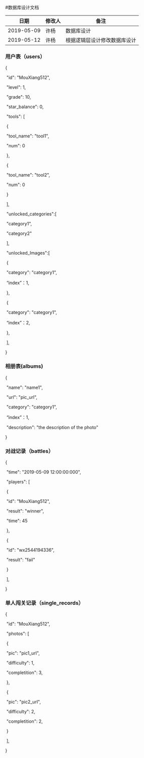 #数据库设计文档

| 日期       | 修改人 | 备注                         |
| ---------- | ------ | ---------------------------- |
| 2019-05-09 | 许杨   | 数据库设计                   |
| 2019-05-12 | 许杨   | 根据逻辑层设计修改数据库设计 |



### 用户表（users）

{

​	"id": "MouXiang512",

​	"level": 1,

​	"grade": 10,

​	"star_balance": 0,

​	"tools": [

​		{

​			"tool_name": "tool1",

​			"num": 0

​		},

​		{

​			"tool_name": "tool2",

​			"num": 0

​		}

​	],

​	"unlocked_categories":[

​		"category1",

​		"category2"

​	],

​	"unlocked_Images":[

​		{

​			"category": "category1",

​			“index”：1,

​		},

​		{

​			"category": "category1",

​			“index”：2,

​		},

​	],

}



### 相册表(albums)

{

​	"name": "name1",

​	"url": "pic_url",

​	"category": "category1",

​	“index”：1,

​	"description": "the description of the photo"

}



### 对战记录（battles）

{

​	"time": "2019-05-09 12:00:00:000",

​	"players": [

​		{

​			"id": "MouXiang512",

​			"result": "winner",

​			"time": 45

​		},

​		{

​			"id": "wx2544194336",

​			"result": "fail"

​		}

​	],

}



### 单人闯关记录（single_records）

{

​	"id": "MouXiang512",

​	"photos": [

​		{

​			"pic": "pic1_url",

​			"difficulty": 1,

​			"completition": 3,

​		},

​		{

​			"pic": "pic2_url",

​			"difficulty": 2,

​			"completition": 2,

​		}

​	],

}